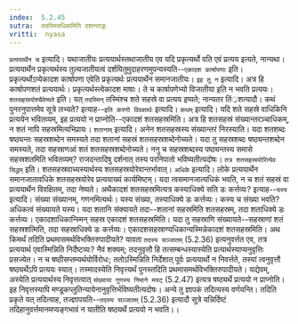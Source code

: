 ```yaml
---
index:  5.2.45
sutra:  तदस्मिन्नधिकमिति दशान्ताड्डः
vritti:  nyasa
---
```


`प्रत्ययार्थेन च` इत्यादि। यथाजातीयः प्रत्ययार्थस्तथाजातीय एव यदि प्रकृत्यर्थो वति एवं प्रत्यय इत्यते, नान्यथा। प्रत्ययार्थेन प्रकृत्यर्थस्य तुल्यजातीयत्वं दर्शयितुमुदाहरणमुपन्यस्यति--`एकादश कार्षापणाः` इति। प्रकृत्यर्थोऽप्येकादश कार्षापणा एवेति प्रकृत्यर्थः प्रत्ययार्थेन समानजातीयः। `इह तु न` इत्यादि। अत्र हि कार्षापणशतं प्रत्ययार्थः। प्रकृत्यर्थस्त्वेकादश माषाः। ते च कार्षापणेभ्यो विजातीया इति न भवति प्रत्ययः। `शतसहस्रयोश्चैवेष्यते` इति। यत् `तदस्मिन्` तस्मिंश्च शते सहस्रे वा प्रत्यय इष्यते; नान्यतर तिं्रशत्यादौ।
कथं पुनरनुपात्तमेव सूत्रे लभ्यते? इत्याह--`इति करणो विवक्षार्थः` इत्यादि। `कथम्` इत्यादि। यदि शते सहस्रे वाधिकिनि प्रत्ययेन भवितव्यम्, इह प्रत्ययो न प्राप्नोति--एकादशं शतसहस्रमिति। अत्र हि शतसहस्रं संख्यान्तरञ्चाधिकम्, न शतं नापि सहस्रमित्यभिप्रायः। `शतानाम्` इत्यादि। अनेन शतसहस्रस्य संख्यान्तरं निरस्याति। यदा शतशब्दः षष्ठ्यन्तः सहस्रशब्देन समस्यते तदा शतानां सहस्रं शतसहस्रशब्देनोच्यते। यदा तु सहस्रशब्दः षष्ठ्यन्तशब्देन समस्यते, तदा सहस्राणआं शतं शतसहस्रशब्देनोच्यते। ननु च सहस्रशब्दस्य पष्ठ्यन्तस्य समासे सहस्रशतमिति भवितव्यम्? राजदन्तादिषु दर्शनात् तस्य परनिपातो भविष्यतीत्यदोषः। `तत्र शतसहस्रयोरित्येव सिद्धम्` इति। शतसहस्रवाच्यस्यार्थस्य शतसहस्रयोरेवान्तर्भावात्।
`अधिके` इत्यादि। लोके प्रत्ययार्थेन समानजातावधिके शतसहस्रयोरेव प्रत्ययाख्यं कार्यमिष्टम्। यदा त्वसमानजात्यधिकं भवति, न च शतं सहस्रं वा प्रत्ययार्थेन विवक्षितम्, तदा नेष्यते। अथैकादशं शतसहस्रमित्यत्र कस्याधिक्ये सति डः कर्त्तव्यः? इत्याह--`यस्य` इत्यादि। संख्या संख्यानम्, गणनमित्यर्थः। यस्य संख्या, तस्याधिक्ये डः कर्त्तव्यः। कस्य च संख्या भवति? अधिकत्वं संख्यायते यस्य। यदा शतानि संक्यायते तदा--शतानां सहस्रमिति शतसहस्रम्, तदा शताधिक्ये डः कर्त्तव्यः। एकादशाधिकान्स्मिन् सहस्र एकादशं शतसहस्रमिति। यदा तु सहस्राणि संख्यायते--सहस्राणां शतं सहस्रशत्मिति, तदा सहस्राधिक्ये डः कर्त्तव्यः। एकादशसहस्राण्यधिकान्यस्मिन्नेकादशं शतसहस्रमिति। अथ किमर्थं तदिति प्रथमासमर्थविभक्तिरुपादीयते? यावता `तदस्य सञ्जातम्` (5.2.36) इत्यनुवर्त्तत एव, तत्र प्रत्ययार्थ एवास्मिन्निति निर्देष्टव्यः? नैवं शक्यम्; तदनुवृत्तौ हि तत्सम्बन्धस्यास्येति प्रत्यार्थस्याप्यनुवृत्तिः प्रसज्येत। न च षष्ठीसप्तम्यर्थयोर्विरोधः; ततोऽस्मिन्निति निर्देशात् पूर्वः प्रत्ययार्थो न निवर्त्तते, तस्यां त्वनुवृत्तौ षष्ठ्यर्थेऽपि प्रत्ययः स्यात्। तस्मादस्येति निवृत्त्यर्थं पुनस्तदिति प्रथमासमर्थविभक्तिरुपादीयते। यद्येवम्, अस्येति प्रत्ययार्थस्य निवृत्तत्वात् `संख्याया गुणस्य निमाने मयट्` (5.2.47) इत्यत्र षष्ठ्यर्थे प्रत्ययो न प्राप्नोति। इह निवृत्तस्यापि मण्डूकप्लुतिन्यायेनानुवृत्तिर्भविष्यतीत्यदोषः। अन्ये तु ज्ञापकं तदित्यस्य वर्णयन्ति। तदिति प्रकृते यत् तदित्याह, तज्ज्ञापयति--`तदस्य सञ्जातम्` (5.2.36) इत्यादौ सूत्रे यन्निर्दिष्टं तदिहानुवर्त्तमानमप्यङ्गभावं न यातीति षष्ठ्यर्थे प्रत्ययो न भवति।।


